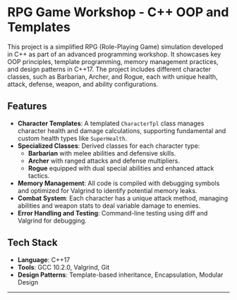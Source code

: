 # RPG Game Workshop - C++ OOP and Templates

This project is a simplified RPG (Role-Playing Game) simulation developed in C++ as part of an advanced programming workshop. It showcases key OOP principles, template programming, memory management practices, and design patterns in C++17. The project includes different character classes, such as Barbarian, Archer, and Rogue, each with unique health, attack, defense, weapon, and ability configurations.

## Features

- **Character Templates**: A templated `CharacterTpl` class manages character health and damage calculations, supporting fundamental and custom health types like `SuperHealth`.
- **Specialized Classes**: Derived classes for each character type:
  - **Barbarian** with melee abilities and defensive skills.
  - **Archer** with ranged attacks and defense multipliers.
  - **Rogue** equipped with dual special abilities and enhanced attack tactics.
- **Memory Management**: All code is compiled with debugging symbols and optimized for Valgrind to identify potential memory leaks.
- **Combat System**: Each character has a unique attack method, managing abilities and weapon stats to deal variable damage to enemies.
- **Error Handling and Testing**: Command-line testing using diff and Valgrind for debugging.

## Tech Stack

- **Language**: C++17
- **Tools**: GCC 10.2.0, Valgrind, Git
- **Design Patterns**: Template-based inheritance, Encapsulation, Modular Design

---
 
